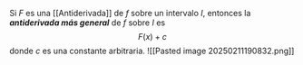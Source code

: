 Si $F$ es una [[Antiderivada]] de $f$ sobre un intervalo $I$, entonces la ***antiderivada más general*** de $f$ sobre $I$ es $$F(x)+c$$donde $c$ es una constante arbitraria.
![[Pasted image 20250211190832.png]]